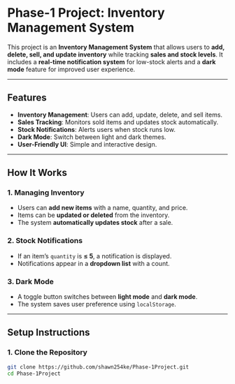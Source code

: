 # Phase-1 Project: Inventory Management System  

This project is an **Inventory Management System** that allows users to **add, delete, sell, and update inventory** while tracking **sales and stock levels**. It includes a **real-time notification system** for low-stock alerts and a **dark mode** feature for improved user experience.

---

## Features  

- **Inventory Management**: Users can add, update, delete, and sell items.  
- **Sales Tracking**: Monitors sold items and updates stock automatically.  
- **Stock Notifications**: Alerts users when stock runs low.  
- **Dark Mode**: Switch between light and dark themes.  
- **User-Friendly UI**: Simple and interactive design.  

---

## How It Works  

### 1. Managing Inventory  
- Users can **add new items** with a name, quantity, and price.  
- Items can be **updated or deleted** from the inventory.  
- The system **automatically updates stock** after a sale.  

### 2. Stock Notifications  
- If an item’s `quantity` is **≤ 5**, a notification is displayed.  
- Notifications appear in a **dropdown list** with a count.  

### 3. Dark Mode  
- A toggle button switches between **light mode** and **dark mode**.  
- The system saves user preference using `localStorage`.  

---

## Setup Instructions  

### 1. Clone the Repository  
```sh
git clone https://github.com/shawn254ke/Phase-1Project.git
cd Phase-1Project
